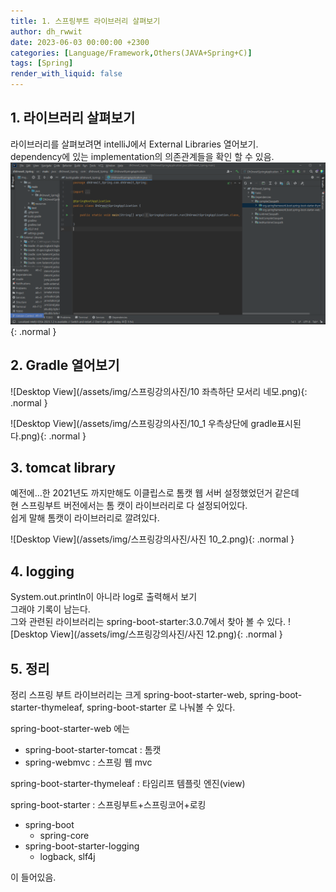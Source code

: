 ```yaml
---
title: 1. 스프링부트 라이브러리 살펴보기
author: dh_rwwit
date: 2023-06-03 00:00:00 +2300
categories: [Language/Framework,Others(JAVA+Spring+C)]
tags: [Spring]
render_with_liquid: false
---
```


## 1. 라이브러리 살펴보기
라이브러리를 살펴보려면 intelliJ에서 External Libraries 열어보기. <br>
dependency에 있는 implementation의 의존관계들을 확인 할 수 있음. 
![Desktop View](/assets/img/스프링강의사진/11.png){: .normal }

## 2. Gradle 열어보기
![Desktop View](/assets/img/스프링강의사진/10 좌측하단 모서리 네모.png){: .normal }

![Desktop View](/assets/img/스프링강의사진/10_1 우측상단에 gradle표시된다.png){: .normal }


## 3. tomcat library
예전에...한 2021년도 까지만해도 이클립스로 톰캣 웹 서버 설정했었던거 같은데    
현 스프링부트 버전에서는 톰 캣이 라이브러리로 다 설정되어있다.    
쉽게 말해 톰캣이 라이브러리로 깔려있다.

![Desktop View](/assets/img/스프링강의사진/사진 10_2.png){: .normal }

## 4. logging
System.out.println이 아니라 log로 출력해서 보기   
그래야 기록이 남는다.   
그와 관련된 라이브러리는 spring-boot-starter:3.0.7에서 찾아 볼 수 있다.
![Desktop View](/assets/img/스프링강의사진/사진 12.png){: .normal }

## 5. 정리
 정리
스프링 부트 라이브러리는 크게 spring-boot-starter-web, spring-boot-starter-thymeleaf, spring-boot-starter 로 나눠볼 수 있다.    
   
spring-boot-starter-web 에는    
- spring-boot-starter-tomcat : 톰캣    
- spring-webmvc : 스프링 웹 mvc    
   
spring-boot-starter-thymeleaf : 타임리프 템플릿 엔진(view)   
   
spring-boot-starter : 스프링부트+스프링코어+로킹   
- spring-boot    
  - spring-core    
- spring-boot-starter-logging    
  - logback, slf4j    
   
이 들어있음.